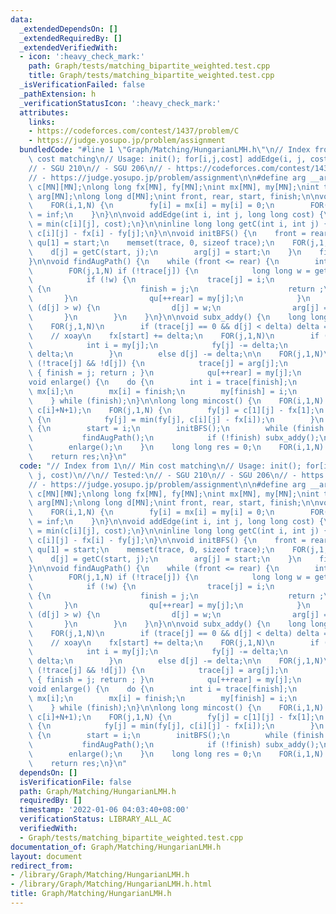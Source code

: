```yaml
---
data:
  _extendedDependsOn: []
  _extendedRequiredBy: []
  _extendedVerifiedWith:
  - icon: ':heavy_check_mark:'
    path: Graph/tests/matching_bipartite_weighted.test.cpp
    title: Graph/tests/matching_bipartite_weighted.test.cpp
  _isVerificationFailed: false
  _pathExtension: h
  _verificationStatusIcon: ':heavy_check_mark:'
  attributes:
    links:
    - https://codeforces.com/contest/1437/problem/C
    - https://judge.yosupo.jp/problem/assignment
  bundledCode: "#line 1 \"Graph/Matching/HungarianLMH.h\"\n// Index from 1\n// Min\
    \ cost matching\n// Usage: init(); for[i,j,cost] addEdge(i, j, cost)\n//\n// Tested:\n\
    // - SGU 210\n// - SGU 206\n// - https://codeforces.com/contest/1437/problem/C\n\
    // - https://judge.yosupo.jp/problem/assignment\n\n#define arg __arg\nlong long\
    \ c[MN][MN];\nlong long fx[MN], fy[MN];\nint mx[MN], my[MN];\nint trace[MN], qu[MN],\
    \ arg[MN];\nlong long d[MN];\nint front, rear, start, finish;\n\nvoid init() {\n\
    \    FOR(i,1,N) {\n        fy[i] = mx[i] = my[i] = 0;\n        FOR(j,1,N) c[i][j]\
    \ = inf;\n    }\n}\n\nvoid addEdge(int i, int j, long long cost) {\n    c[i][j]\
    \ = min(c[i][j], cost);\n}\n\ninline long long getC(int i, int j) {\n    return\
    \ c[i][j] - fx[i] - fy[j];\n}\n\nvoid initBFS() {\n    front = rear = 1;\n   \
    \ qu[1] = start;\n    memset(trace, 0, sizeof trace);\n    FOR(j,1,N) {\n    \
    \    d[j] = getC(start, j);\n        arg[j] = start;\n    }\n    finish = 0;\n\
    }\n\nvoid findAugPath() {\n    while (front <= rear) {\n        int i = qu[front++];\n\
    \        FOR(j,1,N) if (!trace[j]) {\n            long long w = getC(i, j);\n\
    \            if (!w) {\n                trace[j] = i;\n                if (!my[j])\
    \ {\n                    finish = j;\n                    return ;\n         \
    \       }\n                qu[++rear] = my[j];\n            }\n            if\
    \ (d[j] > w) {\n                d[j] = w;\n                arg[j] = i;\n     \
    \       }\n        }\n    }\n}\n\nvoid subx_addy() {\n    long long delta = inf;\n\
    \    FOR(j,1,N)\n        if (trace[j] == 0 && d[j] < delta) delta = d[j];\n\n\
    \    // xoay\n    fx[start] += delta;\n    FOR(j,1,N)\n        if (trace[j]) {\n\
    \            int i = my[j];\n            fy[j] -= delta;\n            fx[i] +=\
    \ delta;\n        }\n        else d[j] -= delta;\n\n    FOR(j,1,N)\n        if\
    \ (!trace[j] && !d[j]) {\n            trace[j] = arg[j];\n            if (!my[j])\
    \ { finish = j; return ; }\n            qu[++rear] = my[j];\n        }\n}\n\n\
    void enlarge() {\n    do {\n        int i = trace[finish];\n        int next =\
    \ mx[i];\n        mx[i] = finish;\n        my[finish] = i;\n        finish = next;\n\
    \    } while (finish);\n}\n\nlong long mincost() {\n    FOR(i,1,N) fx[i] = *min_element(c[i]+1,\
    \ c[i]+N+1);\n    FOR(j,1,N) {\n        fy[j] = c[1][j] - fx[1];\n        FOR(i,1,N)\
    \ {\n            fy[j] = min(fy[j], c[i][j] - fx[i]);\n        }\n    }\n    FOR(i,1,N)\
    \ {\n        start = i;\n        initBFS();\n        while (finish == 0) {\n \
    \           findAugPath();\n            if (!finish) subx_addy();\n        }\n\
    \        enlarge();\n    }\n    long long res = 0;\n    FOR(i,1,N) res += c[i][mx[i]];\n\
    \    return res;\n}\n"
  code: "// Index from 1\n// Min cost matching\n// Usage: init(); for[i,j,cost] addEdge(i,\
    \ j, cost)\n//\n// Tested:\n// - SGU 210\n// - SGU 206\n// - https://codeforces.com/contest/1437/problem/C\n\
    // - https://judge.yosupo.jp/problem/assignment\n\n#define arg __arg\nlong long\
    \ c[MN][MN];\nlong long fx[MN], fy[MN];\nint mx[MN], my[MN];\nint trace[MN], qu[MN],\
    \ arg[MN];\nlong long d[MN];\nint front, rear, start, finish;\n\nvoid init() {\n\
    \    FOR(i,1,N) {\n        fy[i] = mx[i] = my[i] = 0;\n        FOR(j,1,N) c[i][j]\
    \ = inf;\n    }\n}\n\nvoid addEdge(int i, int j, long long cost) {\n    c[i][j]\
    \ = min(c[i][j], cost);\n}\n\ninline long long getC(int i, int j) {\n    return\
    \ c[i][j] - fx[i] - fy[j];\n}\n\nvoid initBFS() {\n    front = rear = 1;\n   \
    \ qu[1] = start;\n    memset(trace, 0, sizeof trace);\n    FOR(j,1,N) {\n    \
    \    d[j] = getC(start, j);\n        arg[j] = start;\n    }\n    finish = 0;\n\
    }\n\nvoid findAugPath() {\n    while (front <= rear) {\n        int i = qu[front++];\n\
    \        FOR(j,1,N) if (!trace[j]) {\n            long long w = getC(i, j);\n\
    \            if (!w) {\n                trace[j] = i;\n                if (!my[j])\
    \ {\n                    finish = j;\n                    return ;\n         \
    \       }\n                qu[++rear] = my[j];\n            }\n            if\
    \ (d[j] > w) {\n                d[j] = w;\n                arg[j] = i;\n     \
    \       }\n        }\n    }\n}\n\nvoid subx_addy() {\n    long long delta = inf;\n\
    \    FOR(j,1,N)\n        if (trace[j] == 0 && d[j] < delta) delta = d[j];\n\n\
    \    // xoay\n    fx[start] += delta;\n    FOR(j,1,N)\n        if (trace[j]) {\n\
    \            int i = my[j];\n            fy[j] -= delta;\n            fx[i] +=\
    \ delta;\n        }\n        else d[j] -= delta;\n\n    FOR(j,1,N)\n        if\
    \ (!trace[j] && !d[j]) {\n            trace[j] = arg[j];\n            if (!my[j])\
    \ { finish = j; return ; }\n            qu[++rear] = my[j];\n        }\n}\n\n\
    void enlarge() {\n    do {\n        int i = trace[finish];\n        int next =\
    \ mx[i];\n        mx[i] = finish;\n        my[finish] = i;\n        finish = next;\n\
    \    } while (finish);\n}\n\nlong long mincost() {\n    FOR(i,1,N) fx[i] = *min_element(c[i]+1,\
    \ c[i]+N+1);\n    FOR(j,1,N) {\n        fy[j] = c[1][j] - fx[1];\n        FOR(i,1,N)\
    \ {\n            fy[j] = min(fy[j], c[i][j] - fx[i]);\n        }\n    }\n    FOR(i,1,N)\
    \ {\n        start = i;\n        initBFS();\n        while (finish == 0) {\n \
    \           findAugPath();\n            if (!finish) subx_addy();\n        }\n\
    \        enlarge();\n    }\n    long long res = 0;\n    FOR(i,1,N) res += c[i][mx[i]];\n\
    \    return res;\n}\n"
  dependsOn: []
  isVerificationFile: false
  path: Graph/Matching/HungarianLMH.h
  requiredBy: []
  timestamp: '2022-01-06 04:03:40+08:00'
  verificationStatus: LIBRARY_ALL_AC
  verifiedWith:
  - Graph/tests/matching_bipartite_weighted.test.cpp
documentation_of: Graph/Matching/HungarianLMH.h
layout: document
redirect_from:
- /library/Graph/Matching/HungarianLMH.h
- /library/Graph/Matching/HungarianLMH.h.html
title: Graph/Matching/HungarianLMH.h
---
```

